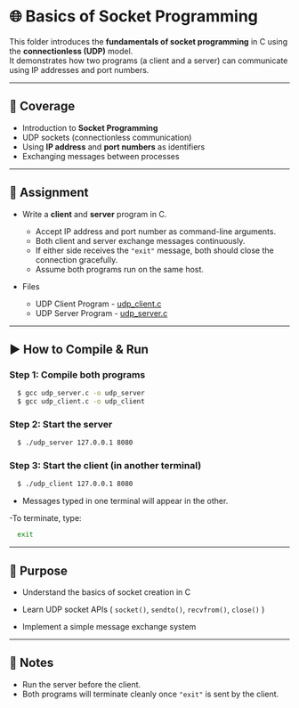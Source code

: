 # 🌐 Basics of Socket Programming  

This folder introduces the **fundamentals of socket programming** in C using the **connectionless (UDP)** model.  
It demonstrates how two programs (a client and a server) can communicate using IP addresses and port numbers.  

---

## 📘 Coverage  

- Introduction to **Socket Programming**  
- UDP sockets (connectionless communication)  
- Using **IP address** and **port numbers** as identifiers  
- Exchanging messages between processes  

---

## 📝 Assignment  

- Write a **client** and **server** program in C.
  
  - Accept IP address and port number as command-line arguments.  
  - Both client and server exchange messages continuously.  
  - If either side receives the `"exit"` message, both should close the connection gracefully.  
  - Assume both programs run on the same host.
    
- Files
  
  - UDP Client Program - [udp_client.c](https://github.com/PrateekRaj8125/Computer-Network-Basics/blob/main/Basics%20of%20Socket%20Programming/udp_client.c)
  - UDP Server Program - [udp_server.c](https://github.com/PrateekRaj8125/Computer-Network-Basics/blob/main/Basics%20of%20Socket%20Programming/udp_server.c)
---

## ▶️ How to Compile & Run  

### Step 1: Compile both programs  

  ```sh
    $ gcc udp_server.c -o udp_server
    $ gcc udp_client.c -o udp_client
  ```

### Step 2: Start the server

  ```sh
    $ ./udp_server 127.0.0.1 8080
  ```

### Step 3: Start the client (in another terminal)

  ```sh
    $ ./udp_client 127.0.0.1 8080
  ```

- Messages typed in one terminal will appear in the other.

-To terminate, type:

  ```sh
    exit
  ```

---

## 🎯 Purpose

- Understand the basics of socket creation in C

- Learn UDP socket APIs ( `socket()`, `sendto()`, `recvfrom()`, `close()` )

- Implement a simple message exchange system

---

## 📌 Notes

- Run the server before the client.
- Both programs will terminate cleanly once `"exit"` is sent by the client.
